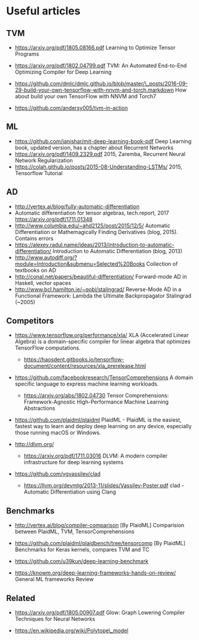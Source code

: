 Useful articles
===============

TVM
---

* https://arxiv.org/pdf/1805.08166.pdf
  Learning to Optimize Tensor Programs

* https://arxiv.org/pdf/1802.04799.pdf
  TVM: An Automated End-to-End Optimizing Compiler for Deep Learning

* https://github.com/dmlc/dmlc.github.io/blob/master/\_posts/2016-09-29-build-your-own-tensorflow-with-nnvm-and-torch.markdown
  How about build your own TensorFlow with NNVM and Torch7

* https://github.com/andersy005/tvm-in-action

ML
--

* https://github.com/janishar/mit-deep-learning-book-pdf
  Deep Learning book, updated version, has a chapter about Recurrent Networks
* https://arxiv.org/pdf/1409.2329.pdf
  2015, Zaremba, Recurrent Neural Network Regularization
* https://colah.github.io/posts/2015-08-Understanding-LSTMs/
  2015, Tensorflow Tutorial


AD
--

* http://vertex.ai/blog/fully-automatic-differentiation
* Automatic differentiation for tensor algebras, tech.report, 2017
  https://arxiv.org/pdf/1711.01348
* http://www.columbia.edu/~ahd2125/post/2015/12/5/
  Automatic Differentiation or Mathemagically Finding Derivatives (blog, 2015).
  Contains errors
* https://alexey.radul.name/ideas/2013/introduction-to-automatic-differentiation/
  Introduction to Automatic Differentiation (blog, 2013)
* http://www.autodiff.org/?module=Introduction&submenu=Selected%20Books
  Collection of textbooks on AD
* http://conal.net/papers/beautiful-differentiation/
  Forward-mode AD in Haskell, vector spaces
* http://www.bcl.hamilton.ie/~qobi/stalingrad/
  Reverse-Mode AD in a Functional Framework: Lambda the Ultimate Backpropagator
  Stalingrad (~2005)

Competitors
-----------

* https://www.tensorflow.org/performance/xla/
  XLA (Accelerated Linear Algebra) is a domain-specific compiler for linear
  algebra that optimizes TensorFlow computations.
  - https://haosdent.gitbooks.io/tensorflow-document/content/resources/xla_prerelease.html

* https://github.com/facebookresearch/TensorComprehensions
  A domain specific language to express machine learning workloads.
  - https://arxiv.org/abs/1802.04730
    Tensor Comprehensions: Framework-Agnostic High-Performance Machine Learning Abstractions

* https://github.com/plaidml/plaidml
  PlaidML - PlaidML is the easiest, fastest way to learn and deploy deep
  learning on any device, especially those running macOS or Windows.

* http://dlvm.org/
  - https://arxiv.org/pdf/1711.03016
    DLVM: A modern compiler infrastructure for deep learning systems

* https://github.com/vgvassilev/clad
  - https://llvm.org/devmtg/2013-11/slides/Vassilev-Poster.pdf
    clad - Automatic Differentiation using Clang

Benchmarks
----------

* http://vertex.ai/blog/compiler-comparison
  [By PlaidML] Comparision between PlaidML, TVM, TensorComprehensions

* https://github.com/plaidml/plaidbench/tree/tensorcomp
  [By PlaidML] Benchmarks for Keras kernels, compares TVM and TC

* https://github.com/u39kun/deep-learning-benchmark

* https://knowm.org/deep-learning-frameworks-hands-on-review/
  General ML frameworks Review

Related
-------

* https://arxiv.org/pdf/1805.00907.pdf
  Glow: Graph Lowering Compiler Techniques for Neural Networks

* https://en.wikipedia.org/wiki/Polytope\_model

